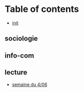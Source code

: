 # Table of contents

* [init](README.md)

## sociologie

## info-com

## lecture

* [semaine du 4/06](lecture/semaine-du-4-06.md)

